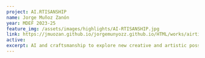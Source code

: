 ```yaml
---
project: AI.RTISANSHIP
name: Jorge Muñoz Zanón
year: MDEF 2023-25
feature_img: /assets/images/highlights/AI-RTISANSHIP.jpg
link: https://jmuozan.github.io/jorgemunyozz.github.io/HTML/works/airtisanship.html
active:
excerpt: AI and craftsmanship to explore new creative and artistic possibilities
---
```

